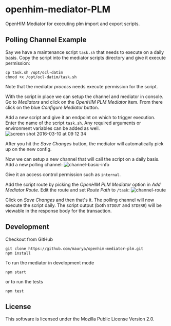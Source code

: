 
# openhim-mediator-PLM
OpenHIM Mediator for executing plm import and export scripts.

## Polling Channel Example
Say we have a maintenance script `task.sh` that needs to execute on a daily basis. Copy the script into the mediator scripts directory and give it execute permission:
```
cp task.sh /opt/ocl-datim
chmod +x /opt/ocl-datim/task.sh
```
Note that the mediator *process* needs execute permission for the script.

With the script in place we can setup the channel and mediator in console. Go to *Mediators* and click on the *OpenHIM PLM Mediator* item. From there click on the blue *Configure Mediator* button.

Add a new script and give it an endpoint on which to trigger execution. Enter the name of the script `task.sh`. Any required arguments or environment variables can be added as well.
![screen shot 2016-03-10 at 09 12 34](https://cloud.githubusercontent.com/assets/1872071/13662056/4ab49908-e6a0-11e5-90d3-bb10298bf95b.png)

After you hit the *Save Changes* button, the mediator will automatically pick up on the new config.

Now we can setup a new channel that will call the script on a daily basis. Add a new polling channel:
![channel-basic-info](https://cloud.githubusercontent.com/assets/1872071/13661621/f0066d2c-e69c-11e5-9e8c-b7b7ad5c15b8.png)

Give it an access control permission such as `internal`.

Add the script route by picking the *OpenHIM PLM Mediator* option in *Add Mediator Route*. Edit the route and set *Route Path* to `/task`:
![channel-route](https://cloud.githubusercontent.com/assets/1872071/13661539/0907ab20-e69c-11e5-807a-d82ac6339dc1.png)

Click on *Save Changes* and then that's it. The polling channel will now execute the script daily. The script output (both `STDOUT` and `STDERR`) will be viewable in the response body for the transaction.

## Development
Checkout from GitHub
```
git clone https://github.com/maurya/openhim-mediator-plm.git
npm install
```
To run the mediator in development mode
```
npm start
```
or to run the tests
```
npm test
```

## License
This software is licensed under the Mozilla Public License Version 2.0.

